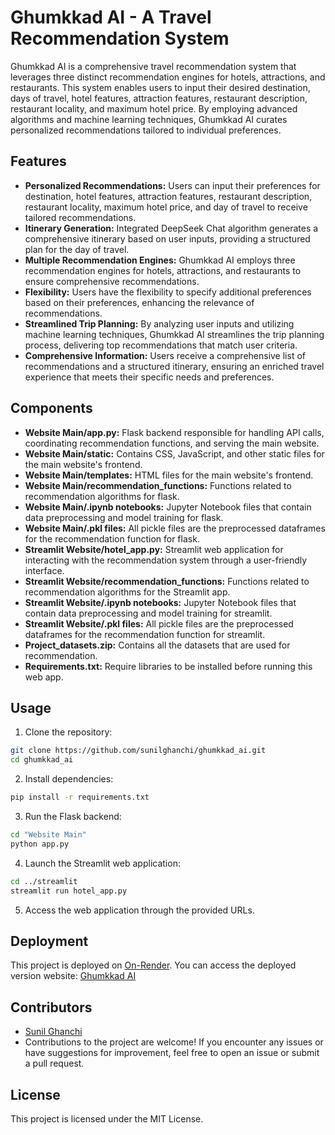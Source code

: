 # Ghumkkad AI - A Travel Recommendation System

Ghumkkad AI is a comprehensive travel recommendation system that leverages three distinct recommendation engines for hotels, attractions, and restaurants. This system enables users to input their desired destination, days of travel, hotel features, attraction features, restaurant description, restaurant locality, and maximum hotel price. By employing advanced algorithms and machine learning techniques, Ghumkkad AI curates personalized recommendations tailored to individual preferences.

## Features

- **Personalized Recommendations:** Users can input their preferences for destination, hotel features, attraction features, restaurant description, restaurant locality, maximum hotel price, and day of travel to receive tailored recommendations.
- **Itinerary Generation:** Integrated DeepSeek Chat algorithm generates a comprehensive itinerary based on user inputs, providing a structured plan for the day of travel.
- **Multiple Recommendation Engines:** Ghumkkad AI employs three recommendation engines for hotels, attractions, and restaurants to ensure comprehensive recommendations.
- **Flexibility:** Users have the flexibility to specify additional preferences based on their preferences, enhancing the relevance of recommendations.
- **Streamlined Trip Planning:** By analyzing user inputs and utilizing machine learning techniques, Ghumkkad AI streamlines the trip planning process, delivering top recommendations that match user criteria.
- **Comprehensive Information:** Users receive a comprehensive list of recommendations and a structured itinerary, ensuring an enriched travel experience that meets their specific needs and preferences.

## Components

- **Website Main/app.py:** Flask backend responsible for handling API calls, coordinating recommendation functions, and serving the main website.
- **Website Main/static:** Contains CSS, JavaScript, and other static files for the main website's frontend.
- **Website Main/templates:** HTML files for the main website's frontend.
- **Website Main/recommendation_functions:** Functions related to recommendation algorithms for flask.
- **Website Main/.ipynb notebooks:** Jupyter Notebook files that contain data preprocessing and model training for flask.
- **Website Main/.pkl files:** All pickle files are the preprocessed dataframes for the recommendation function for flask.
- **Streamlit Website/hotel_app.py:** Streamlit web application for interacting with the recommendation system through a user-friendly interface.
- **Streamlit Website/recommendation_functions:** Functions related to recommendation algorithms for the Streamlit app.
- **Streamlit Website/.ipynb notebooks:** Jupyter Notebook files that contain data preprocessing and model training for streamlit.
- **Streamlit Website/.pkl files:** All pickle files are the preprocessed dataframes for the recommendation function for streamlit.
- **Project_datasets.zip:** Contains all the datasets that are used for recommendation.
- **Requirements.txt:** Require libraries to be installed before running this web app. 

## Usage

1. Clone the repository:

```bash
git clone https://github.com/sunilghanchi/ghumkkad_ai.git
cd ghumkkad_ai
```

2. Install dependencies:

```bash
pip install -r requirements.txt
```

3. Run the Flask backend:

```bash
cd "Website Main"
python app.py
```

4. Launch the Streamlit web application:

```bash
cd ../streamlit
streamlit run hotel_app.py
```

5. Access the web application through the provided URLs.

## Deployment

This project is deployed on [On-Render](https://onrender.com/). You can access the deployed version website: [Ghumkkad AI](https://ghumkkad-ai.onrender.com/)

## Contributors

- [Sunil Ghanchi](https://github.com/sunilghanchi)
- Contributions to the project are welcome! If you encounter any issues or have suggestions for improvement, feel free to open an issue or submit a pull request.

## License

This project is licensed under the MIT License.
